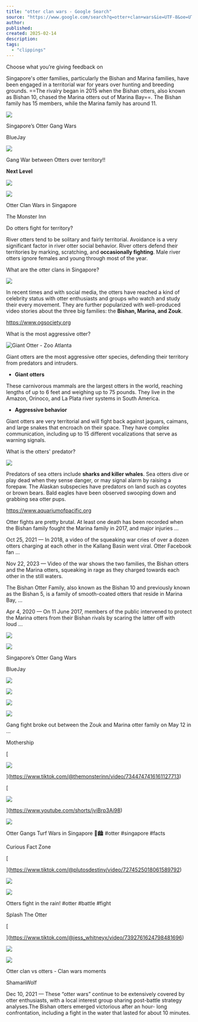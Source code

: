 ```yaml
---
title: "otter clan wars - Google Search"
source: "https://www.google.com/search?q=otter+clan+wars&ie=UTF-8&oe=UTF-8&hl=en-us&client=safari"
author:
published:
created: 2025-02-14
description:
tags:
  - "clippings"
---
```

Choose what you’re giving feedback on

Singapore's otter families, particularly the Bishan and Marina families, have been engaged in a territorial war for years over hunting and breeding grounds. ==The rivalry began in 2015 when the Bishan otters, also known as Bishan 10, chased the Marina otters out of Marina Bay==. The Bishan family has 15 members, while the Marina family has around 11.

![](https://fonts.gstatic.com/s/i/productlogos/youtube/v9/192px.svg)

Singapore’s Otter Gang Wars

BlueJay

![](https://fonts.gstatic.com/s/i/productlogos/youtube/v9/192px.svg)

Gang War between Otters over territory!!

𝐍𝐞𝐱𝐭 𝐋𝐞𝐯𝐞𝐥

![](https://fonts.gstatic.com/s/i/productlogos/youtube/v9/192px.svg)

![](https://fonts.gstatic.com/s/i/productlogos/youtube/v9/192px.svg)

Otter Clan Wars in Singapore

The Monster Inn

Do otters fight for territory?

River otters tend to be solitary and fairly territorial. Avoidance is a very significant factor in river otter social behavior. River otters defend their territories by marking, scratching, and **occasionally fighting**. Male river otters ignore females and young through most of the year.

What are the otter clans in Singapore?

![](https://yh5baekaaealaaaaaabaaeaaaictaeaow==/)

In recent times and with social media, the otters have reached a kind of celebrity status with otter enthusiasts and groups who watch and study their every movement. They are further popularized with well-produced video stories about the three big families: the **Bishan, Marina, and Zouk**.

https://www.ogsociety.org

What is the most aggressive otter?

![Giant Otter - Zoo Atlanta](https://yh5baekaaealaaaaaabaaeaaaictaeaow==/)

Giant otters are the most aggressive otter species, defending their territory from predators and intruders. 

- **Giant otters**

These carnivorous mammals are the largest otters in the world, reaching lengths of up to 6 feet and weighing up to 75 pounds. They live in the Amazon, Orinoco, and La Plata river systems in South America.
- **Aggressive behavior**

Giant otters are very territorial and will fight back against jaguars, caimans, and large snakes that encroach on their space. They have complex communication, including up to 15 different vocalizations that serve as warning signals.

What is the otters' predator?

![](https://yh5baekaaealaaaaaabaaeaaaictaeaow==/)

Predators of sea otters include **sharks and killer whales**. Sea otters dive or play dead when they sense danger, or may signal alarm by raising a forepaw. The Alaskan subspecies have predators on land such as coyotes or brown bears. Bald eagles have been observed swooping down and grabbing sea otter pups.

https://www.aquariumofpacific.org

Otter fights are pretty brutal. At least one death has been recorded when the Bishan family fought the Marina family in 2017, and major injuries ...

Oct 25, 2021 — In 2018, a video of the squeaking war cries of over a dozen otters charging at each other in the Kallang Basin went viral. Otter Facebook fan ...

Nov 22, 2023 — Video of the war shows the two families, the Bishan otters and the Marina otters, squeaking in rage as they charged towards each other in the still waters.

The Bishan Otter Family, also known as the Bishan 10 and previously known as the Bishan 5, is a family of smooth-coated otters that reside in Marina Bay, ...

Apr 4, 2020 — On 11 June 2017, members of the public intervened to protect the Marina otters from their Bishan rivals by scaring the latter off with loud ...

![](https://yh5baekaaealaaaaaabaaeaaaictaeaow==/)

![](https://fonts.gstatic.com/s/i/productlogos/youtube/v9/192px.svg)

Singapore’s Otter Gang Wars

BlueJay

![](https://yh5baekaaealaaaaaabaaeaaaictaeaow==/)

![](https://fonts.gstatic.com/s/i/productlogos/youtube/v9/192px.svg)

![](https://yh5baekaaealaaaaaabaaeaaaictaeaow==/)

![](https://fonts.gstatic.com/s/i/productlogos/youtube/v9/192px.svg)

Gang fight broke out between the Zouk and Marina otter family on May 12 in ...

Mothership

[

![](https://yh5baekaaealaaaaaabaaeaaaictaeaow==/)

](https://www.tiktok.com/@themonsterinn/video/7344747416161127713)

[

![](https://i.ytimg.com/vi/jviBrp3Ai98/hqdefault.jpg?sqp=-oaymwEGCK0BEIUC&rs=AMzJL3lBLzlufPbGWSdMWrJ4pQz10OQltA)

](https://www.youtube.com/shorts/jviBrp3Ai98)

![](https://fonts.gstatic.com/s/i/productlogos/youtube/v9/192px.svg)

Otter Gangs Turf Wars in Singapore 🦦🏙️ #otter #singapore #facts

Curious Fact Zone

[

](https://www.tiktok.com/@plutosdestiny/video/7274525018061589792)

![](https://i.ytimg.com/vi/rlkA30Xu1Jg/hqdefault.jpg?sqp=-oaymwEGCK0BEIUC&rs=AMzJL3lcgWlOnyUStBmK8dp98ygGhNomhg)

![](https://fonts.gstatic.com/s/i/productlogos/youtube/v9/192px.svg)

Otters fight in the rain! #otter #battle #fight

Splash The Otter

[

](https://www.tiktok.com/@jess_whitneyx/video/7392761624798481696)

![](https://i.ytimg.com/vi/tL-JNfXCaMI/hqdefault.jpg?sqp=-oaymwEGCK0BEIUC&rs=AMzJL3lzmRmIbD8Ei2pqJuP5kylRQEZ-WA)

![](https://fonts.gstatic.com/s/i/productlogos/youtube/v9/192px.svg)

Otter clan vs otters - Clan wars moments

ShamanWolf

Dec 10, 2021 — These “otter wars” continue to be extensively covered by otter enthusiasts, with a local interest group sharing post-battle strategy analyses.The Bishan otters emerged victorious after an hour- long confrontation, including a fight in the water that lasted for about 10 minutes.